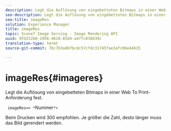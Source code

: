 ```yaml
---
description: Legt die Auflösung von eingebetteten Bitmaps in einer Web To Print-Anforderung fest.
seo-description: Legt die Auflösung von eingebetteten Bitmaps in einer Web To Print-Anforderung fest.
seo-title: imageRes
solution: Experience Manager
title: imageRes
topic: Scene7 Image Serving - Image Rendering API
uuid: 9fd252b8-2956-4618-85dd-a47fc836639c
translation-type: tm+mt
source-git-commit: 7bc7b3a86fbcdc57cfdc31745fae3afc06e44b15

---
```



# imageRes{#imageres}

Legt die Auflösung von eingebetteten Bitmaps in einer Web To Print-Anforderung fest.

` imageRes=< *`Nummer`*>`

Beim Drucken wird 300 empfohlen. Je größer die Zahl, desto länger muss das Bild gerendert werden.
